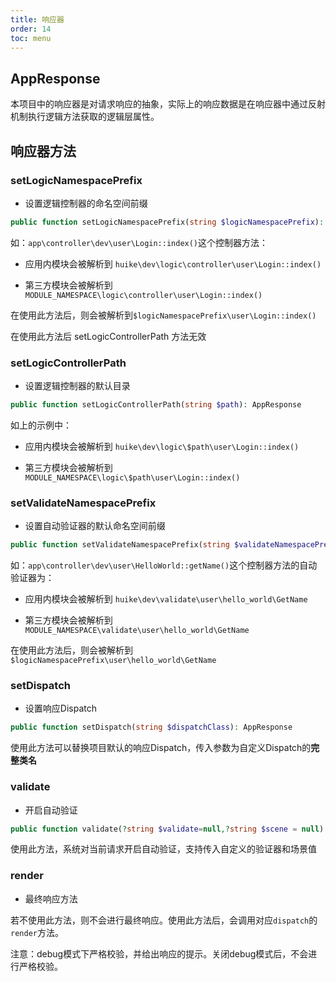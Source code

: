 ```yaml
---
title: 响应器
order: 14
toc: menu
---
```


## AppResponse

本项目中的响应器是对请求响应的抽象，实际上的响应数据是在响应器中通过反射机制执行逻辑方法获取的逻辑层属性。

## 响应器方法

### setLogicNamespacePrefix

+ 设置逻辑控制器的命名空间前缀

```php
public function setLogicNamespacePrefix(string $logicNamespacePrefix): AppResponse
```

如：`app\controller\dev\user\Login::index()`这个控制器方法：

+ 应用内模块会被解析到 `huike\dev\logic\controller\user\Login::index()`

+ 第三方模块会被解析到 `MODULE_NAMESPACE\logic\controller\user\Login::index()`

在使用此方法后，则会被解析到`$logicNamespacePrefix\user\Login::index()`

<Alert type="error">
在使用此方法后 setLogicControllerPath 方法无效
</Alert>

### setLogicControllerPath

+ 设置逻辑控制器的默认目录

```php
public function setLogicControllerPath(string $path): AppResponse
```
如上的示例中：

+ 应用内模块会被解析到 `huike\dev\logic\$path\user\Login::index()`

+ 第三方模块会被解析到 `MODULE_NAMESPACE\logic\$path\user\Login::index()`

### setValidateNamespacePrefix

+ 设置自动验证器的默认命名空间前缀

```php
public function setValidateNamespacePrefix(string $validateNamespacePrefix): AppResponse
```

如：`app\controller\dev\user\HelloWorld::getName()`这个控制器方法的自动验证器为：

+ 应用内模块会被解析到 `huike\dev\validate\user\hello_world\GetName`

+ 第三方模块会被解析到 `MODULE_NAMESPACE\validate\user\hello_world\GetName`

在使用此方法后，则会被解析到`$logicNamespacePrefix\user\hello_world\GetName`

### setDispatch

+ 设置响应Dispatch

```php
public function setDispatch(string $dispatchClass): AppResponse
```

使用此方法可以替换项目默认的响应Dispatch，传入参数为自定义Dispatch的**完整类名**

### validate

+ 开启自动验证

```php
public function validate(?string $validate=null,?string $scene = null): AppResponse
```

使用此方法，系统对当前请求开启自动验证，支持传入自定义的验证器和场景值

### render

+ 最终响应方法

若不使用此方法，则不会进行最终响应。使用此方法后，会调用对应`dispatch`的`render`方法。

<Alert type="error">
注意：debug模式下严格校验，并给出响应的提示。关闭debug模式后，不会进行严格校验。
</Alert>


